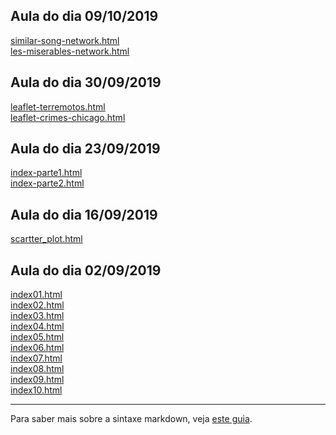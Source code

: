## Aula do dia 09/10/2019
[similar-song-network.html](datavis-course/d3_network/similar-song-network/index.html)<br>
[les-miserables-network.html](datavis-course/d3_network/les-miserables-network/index.html)<br>

## Aula do dia 30/09/2019
[leaflet-terremotos.html](d3_leaflet/d3-com-crossfilter-dc-js-e-leaflet/index.html)<br>
[leaflet-crimes-chicago.html](d3_leaflet/d3-com-crossfilter-dc-js-e-leaflet-crimes-de-chicago/index.html)<br>

## Aula do dia 23/09/2019
[index-parte1.html](d3_crossfilter/1111d3-com-crossfilter-e-dc-js/index.html)<br>
[index-parte2.html](d3_crossfilter/d3-com-crossfilter-e-dc-js-parte-2/index.html)<br>

## Aula do dia 16/09/2019
[scartter_plot.html](d3_update/scartter_plot.html)<br>

## Aula do dia 02/09/2019
[index01.html](basic/index01.html)<br>
[index02.html](basic/index02.html)<br>
[index03.html](basic/index03.html)<br>
[index04.html](basic/index04.html)<br>
[index05.html](basic/index05.html)<br>
[index06.html](basic/index06.html)<br>
[index07.html](basic/index07.html)<br>
[index08.html](basic/index08.html)<br>
[index09.html](basic/index09.html)<br>
[index10.html](basic/index10.html)<br>



---

Para saber mais sobre a sintaxe markdown, veja [este guia](https://guides.github.com/features/mastering-markdown/).

